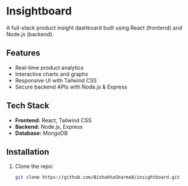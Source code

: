 # Insightboard

A full-stack product insight dashboard built using React (frontend) and Node.js (backend).

## Features
- Real-time product analytics
- Interactive charts and graphs
- Responsive UI with Tailwind CSS
- Secure backend APIs with Node.js & Express

## Tech Stack
- **Frontend:** React, Tailwind CSS
- **Backend:** Node.js, Express
- **Database:** MongoDB

## Installation
1. Clone the repo:
   ```bash
   git clone https://github.com/BishakhaSharma8/insightboard.git
